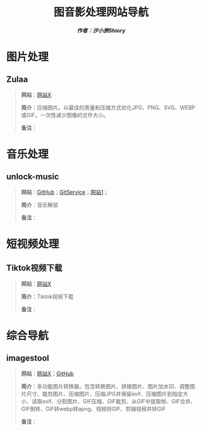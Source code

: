<center><h1>图音影处理网站导航</h1></center>

<center><h5>作者：汐小旅Shiory</h5></center>



# 图片处理

## Zulaa

> **网站**：[网站X](https://zulaa.net/)
>
> **简介**：压缩图片。以最佳的质量和压缩方式优化JPG、PNG、SVG、WEBP或GIF，一次性减少图像的文件大小。
>
> **备注**：





# 音乐处理

## unlock-music

> **网站**：[GitHub](https://github.com/unlock-music)；[GitService](https://git.unlock-music.dev/)；[网站1](https://lanyundev.com/tool/unlock-music/index.html)；
>
> **简介**：音乐解锁
>
> **备注**：





# 短视频处理

## Tiktok视频下载

> **网站**：[网站X](https://tk.amusing.live/)
>
> **简介**：Tiktok视频下载
>
> **备注**：





# 综合导航

## imagestool

> **网站**：[网站X](https://imagestool.com/zh_CN/)；[GitHub](https://github.com/renzhezhilu)
>
> **简介**：多功能图片转换器。包含转换图片、拼接图片、图片加水印、调整图片尺寸、裁剪图片、压缩图片、压缩JPG并保留exif、压缩图片到指定大小、读取exif、分割图片、GIF压缩、GIF裁剪、从GIF中提取帧、GIF合并、GIF倒转、GIF转webp转apng、视频转GIF、剪辑视频并转GIF
>
> **备注**：